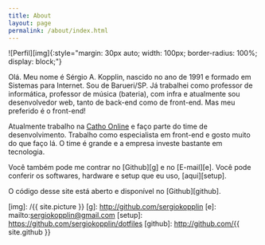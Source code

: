 ```yaml
---
title: About
layout: page
permalink: /about/index.html
---
```

![Perfil][img]{:style="margin: 30px auto; width: 100px; border-radius: 100%; display: block;"}

Olá. Meu nome é Sérgio A. Kopplin, nascido no ano de 1991 e formado em Sistemas para Internet. Sou de Barueri/SP. Já trabalhei como professor de informática, professor de música (bateria), com infra e atualmente sou desenvolvedor web, tanto de back-end como de front-end. Mas meu preferido é o front-end!

Atualmente trabalho na [Catho Online][catho] e faço parte do time de desenvolvimento. Trabalho como especialista em front-end e gosto muito do que faço lá. O time é grande e a empresa investe bastante em tecnologia.

Você também pode me contrar no [Github][g] e no [E-mail][e].
Você pode conferir os softwares, hardware e setup que eu uso, [aqui][setup].

O código desse site está aberto e disponível no [Github][github].

[catho]: http://catho.com.br/
[img]: /{{ site.picture }}
[g]: http://github.com/sergiokopplin
[e]: mailto:sergiokopplin@gmail.com
[setup]: https://github.com/sergiokopplin/dotfiles
[github]: http://github.com/{{ site.github }}
